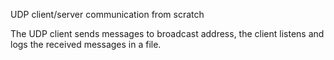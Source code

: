 UDP client/server communication from scratch

The UDP client sends messages to broadcast address, the client listens and logs the received messages in a file.
